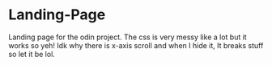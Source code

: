 # Landing-Page

Landing page for the odin project.
The css is very messy like a lot but it works so yeh!
Idk why there is x-axis scroll and when I hide it, It breaks stuff so let it be lol.